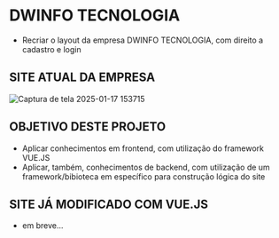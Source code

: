 # DWINFO TECNOLOGIA
- Recriar o layout da empresa DWINFO TECNOLOGIA, com direito a cadastro e login

## SITE ATUAL DA EMPRESA

![Captura de tela 2025-01-17 153715](https://github.com/user-attachments/assets/dd7a6888-f737-4b38-87a4-18e0b8b52a07)


## OBJETIVO DESTE PROJETO
- Aplicar conhecimentos em frontend, com utilização do framework VUE.JS
- Aplicar, também, conhecimentos de backend, com utilização de um framework/bibioteca em específico para construção lógica do site

## SITE JÁ MODIFICADO COM VUE.JS
- em breve...

